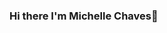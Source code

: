 ### Hi there  I'm Michelle Chaves👋

<!--
**michellecrodrigues/michellecrodrigues** is a ✨ _special_ ✨ repository because its `README.md` (this file) appears on your GitHub profile.

## Here are some ideas to get you started:

* I live in:brazil:
* I'm currently working on Support 🔭
* I'm currently learning NodeJs 🌱
* How to reach me: michellec_rodrigues@hotmail.com 📫 

##Connect with me:

###<a href = "https://www.linkedin.com/in/michelle-rodrigues-passos-17070131" /> 
<img aling = "center" alt="linkedIn-Michelle" height = "30" width = "40" src="https://cdn.jsdelivr.net/gh/devicons/devicon/icons/linkedin/linkedin-original.svg" style = "max" width = "100%"; />


## My Skills

###<a href = "img src="https://cdn.jsdelivr.net/gh/devicons/devicon/icons/nodejs/nodejs-original-wordmark.svg"  style = "max" width = "100%"; />
###<a href = "img src="https://cdn.jsdelivr.net/gh/devicons/devicon/icons/javascript/javascript-original.svg"  style = "max" width = "100%"; />
###<a href = "img src="https://cdn.jsdelivr.net/gh/devicons/devicon/icons/mysql/mysql-original-wordmark.svg"  style = "max" width = "100%";/>
###<a href = "img src="https://cdn.jsdelivr.net/gh/devicons/devicon/icons/github/github-original-wordmark.svg"  style = "max" width = "100%";/>











-->
